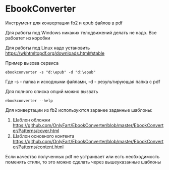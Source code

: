 # EbookConverter
Инструмент для конвертации fb2 и epub файлов в pdf

Для работы под Windows никаких телодвижений делать не надо. Все рабоатет из коробки

Для работы под Linux надо установить https://wkhtmltopdf.org/downloads.html#stable

Пример вызова сервиса
```
ebookconverter -s "d:\epub" -d "d:\epub"
```
Где -s - папка и исходными файлами, -d - результирующая папка с pdf

Для полного списка опций можно вызвать 

```
ebookconverter --help
```

Для конвертации из fb2 используются заранее заданные шаблоны:

1. Шаблон обложки https://github.com/OnlyFart/EbookConverter/blob/master/EbookConverter/Patterns/cover.html
2. Шаблон основного контента https://github.com/OnlyFart/EbookConverter/blob/master/EbookConverter/Patterns/content.html

Если качество полученных pdf не устраивает или есть необходимость поменять стили, то это можно сделать через вышеуказанные шаблоны
